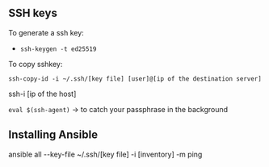 
## SSH keys

To generate a ssh key: 

- `ssh-keygen -t ed25519 `  

To copy sshkey:

`ssh-copy-id -i ~/.ssh/[key file] [user]@[ip of the destination server]`

 ssh-i <key path> [ip of the host] 

`eval $(ssh-agent)` -> to catch your passphrase in the background 


## Installing Ansible 

 

ansible all --key-file ~/.ssh/[key file] -i [inventory] -m ping
